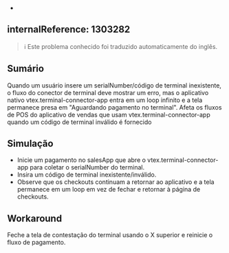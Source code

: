 -
internalReference: 1303282
---

>ℹ️ Este problema conhecido foi traduzido automaticamente do inglês.

## Sumário


Quando um usuário insere um serialNumber/código de terminal inexistente, o fluxo do conector de terminal deve mostrar um erro, mas o aplicativo nativo vtex.terminal-connector-app entra em um loop infinito e a tela permanece presa em "Aguardando pagamento no terminal".
Afeta os fluxos de POS do aplicativo de vendas que usam vtex.terminal-connector-app quando um código de terminal inválido é fornecido
## Simulação



- Inicie um pagamento no salesApp que abre o vtex.terminal-connector-app para coletar o serialNumber do terminal.
- Insira um código de terminal inexistente/inválido.
- Observe que os checkouts continuam a retornar ao aplicativo e a tela permanece em um loop em vez de fechar e retornar à página de checkouts.


## Workaround


Feche a tela de contestação do terminal usando o X superior e reinicie o fluxo de pagamento.



